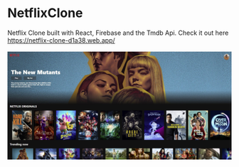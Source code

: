 # NetflixClone
Netflix Clone built with React, Firebase and the Tmdb Api.
Check it out here https://netflix-clone-d1a38.web.app/
<br/>
<br/>
![](https://github.com/mkanyar/NetflixClone/blob/main/Capture.JPG)
